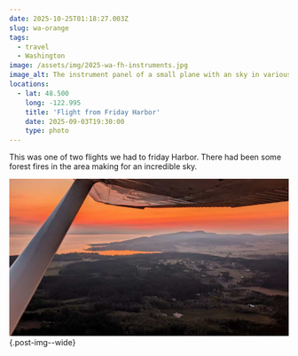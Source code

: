 ```yaml
---
date: 2025-10-25T01:18:27.003Z
slug: wa-orange
tags:
  - travel
  - Washington
image: /assets/img/2025-wa-fh-instruments.jpg
image_alt: The instrument panel of a small plane with an sky in various shades of orange in the background.
locations:
  - lat: 48.500
    long: -122.995
    title: 'Flight from Friday Harbor'
    date: 2025-09-03T19:30:00
    type: photo
---
```


This was one of two flights we had to friday Harbor.
There had been some forest fires in the area making for an incredible sky.

![Looking out the side of a small plane at a orange sunset over an island.](/assets/img/2025-wa-fh-sunset.jpg){.post-img--wide}
